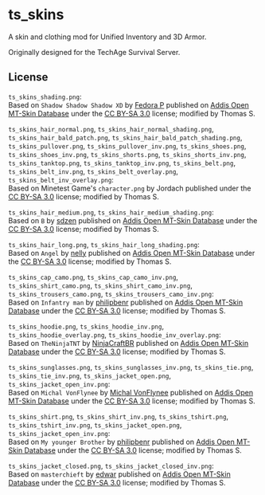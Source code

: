 # ts_skins

A skin and clothing mod for Unified Inventory and 3D Armor.

Originally designed for the TechAge Survival Server.

## License

`ts_skins_shading.png`:  
Based on `Shadow Shadow Shadow XD` by [Fedora P](http://minetest.fensta.bplaced.net/#author=Fedora%20P) published on [Addis Open MT-Skin Database](http://minetest.fensta.bplaced.net/#name=Shadow%20Shadow%20Shadow%20XD) under the [CC BY-SA 3.0](https://creativecommons.org/licenses/by-sa/3.0/) license; modified by Thomas S.

`ts_skins_hair_normal.png`, `ts_skins_hair_normal_shading.png`, `ts_skins_hair_bald_patch.png`, `ts_skins_hair_bald_patch_shading.png`,
`ts_skins_pullover.png`, `ts_skins_pullover_inv.png`, `ts_skins_shoes.png`, `ts_skins_shoes_inv.png`,
`ts_skins_shorts.png`, `ts_skins_shorts_inv.png`, `ts_skins_tanktop.png`, `ts_skins_tanktop_inv.png`,
`ts_skins_belt.png`, `ts_skins_belt_inv.png`, `ts_skins_belt_overlay.png`, `ts_skins_belt_inv_overlay.png`:  
Based on Minetest Game's `character.png` by Jordach published under the [CC BY-SA 3.0](https://creativecommons.org/licenses/by-sa/3.0/) license; modified by Thomas S.

`ts_skins_hair_medium.png`, `ts_skins_hair_medium_shading.png`:  
Based on `B` by [sdzen](http://minetest.fensta.bplaced.net/#author=sdzen) published on [Addis Open MT-Skin Database](http://minetest.fensta.bplaced.net/#name=B) under the [CC BY-SA 3.0](https://creativecommons.org/licenses/by-sa/3.0/) license; modified by Thomas S.

`ts_skins_hair_long.png`, `ts_skins_hair_long_shading.png`:  
Based on `Angel` by [nelly](http://minetest.fensta.bplaced.net/#author=nelly) published on [Addis Open MT-Skin Database](http://minetest.fensta.bplaced.net/#name=Angel) under the [CC BY-SA 3.0](https://creativecommons.org/licenses/by-sa/3.0/) license; modified by Thomas S.

`ts_skins_cap_camo.png`, `ts_skins_cap_camo_inv.png`, `ts_skins_shirt_camo.png`,
`ts_skins_shirt_camo_inv.png`, `ts_skins_trousers_camo.png`, `ts_skins_trousers_camo_inv.png`:  
Based on `Infantry man` by [philipbenr](http://minetest.fensta.bplaced.net/#author=philipbenr) published on [Addis Open MT-Skin Database](http://minetest.fensta.bplaced.net/#name=Infantry%20man) under the [CC BY-SA 3.0](https://creativecommons.org/licenses/by-sa/3.0/) license; modified by Thomas S.
 
`ts_skins_hoodie.png`, `ts_skins_hoodie_inv.png`, `ts_skins_hoodie_overlay.png`, `ts_skins_hoodie_inv_overlay.png`:  
Based on `TheNinjaTNT` by [NinjaCraftBR](http://minetest.fensta.bplaced.net/#author=NinjaCraftBR) published on [Addis Open MT-Skin Database](http://minetest.fensta.bplaced.net/#name=TheNinjaTNT) under the [CC BY-SA 3.0](https://creativecommons.org/licenses/by-sa/3.0/) license; modified by Thomas S.

`ts_skins_sunglasses.png`, `ts_skins_sunglasses_inv.png`, `ts_skins_tie.png`, `ts_skins_tie_inv.png`,
`ts_skins_jacket_open.png`, `ts_skins_jacket_open_inv.png`:  
Based on `Michal VonFlynee` by [Michal VonFlynee](http://minetest.fensta.bplaced.net/#author=Michal%20VonFlynee) published on [Addis Open MT-Skin Database](http://minetest.fensta.bplaced.net/#name=Michal%20VonFlynee) under the [CC BY-SA 3.0](https://creativecommons.org/licenses/by-sa/3.0/) license; modified by Thomas S.

`ts_skins_shirt.png`, `ts_skins_shirt_inv.png`, `ts_skins_tshirt.png`, `ts_skins_tshirt_inv.png`, `ts_skins_jacket_open.png`, `ts_skins_jacket_open_inv.png`:  
Based on `My younger Brother` by [philipbenr](http://minetest.fensta.bplaced.net/#author=philipbenr) published on [Addis Open MT-Skin Database](http://minetest.fensta.bplaced.net/#name=My%20younger%20Brother) under the [CC BY-SA 3.0](https://creativecommons.org/licenses/by-sa/3.0/) license; modified by Thomas S.

`ts_skins_jacket_closed.png`, `ts_skins_jacket_closed_inv.png`:  
Based on `masterchieft` by [edwar](http://minetest.fensta.bplaced.net/#author=edwar) published on [Addis Open MT-Skin Database](http://minetest.fensta.bplaced.net/#name=masterchieft) under the [CC BY-SA 3.0](https://creativecommons.org/licenses/by-sa/3.0/) license; modified by Thomas S.
